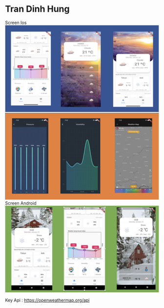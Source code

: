 # Tran Dinh Hung 
Screen Ios
![anh](https://github.com/hungtrandinh/weather_flutter_blocs/blob/master/screenshots/%E1%BA%A2nh%20ch%E1%BB%A5p%20M%C3%A0n%20h%C3%ACnh%202022-01-22%20l%C3%BAc%2019.24.25.png)
![anh](https://github.com/hungtrandinh/weather_flutter_blocs/blob/master/screenshots/%E1%BA%A2nh%20ch%E1%BB%A5p%20M%C3%A0n%20h%C3%ACnh%202022-01-22%20l%C3%BAc%2019.24.17.png)
Screen Android
![anh](https://github.com/hungtrandinh/weather_flutter_blocs/blob/master/screenshots/%E1%BA%A2nh%20ch%E1%BB%A5p%20M%C3%A0n%20h%C3%ACnh%202022-01-22%20l%C3%BAc%2019.25.51.png)

Key Api : https://openweathermap.org/api
